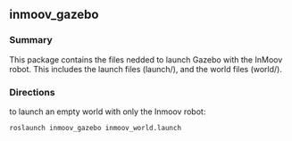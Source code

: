 ## inmoov_gazebo

### Summary

This package contains the files nedded to launch Gazebo with the InMoov robot. This includes the launch files (launch/), and the world files (world/).

### Directions

to launch an empty world with only the Inmoov robot:

```
roslaunch inmoov_gazebo inmoov_world.launch
```

